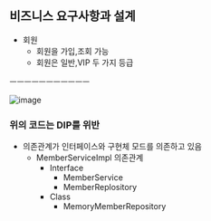## 비즈니스 요구사항과 설계
- 회원
  - 회원을 가입,조회 가능
  - 회원은 일반,VIP 두 가지 등급
  
  
 ㅡㅡㅡㅡㅡㅡㅡㅡㅡㅡㅡ
 
![image](https://user-images.githubusercontent.com/59104703/163762683-4ecd48d8-dfd7-4c6e-8eb3-23490d6d4b8f.png)

### 위의 코드는 DIP를 위반
- 의존관계가 인터페이스와 구현체 모드를 의존하고 있음
  - MemberServiceImpl 의존관계
    - Interface
        - MemberService
        - MemberReplository
    - Class
        - MemoryMemberRepository



